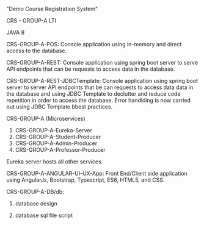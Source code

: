 "Demo Course Registration System"

CRS - GROUP-A LTI 

JAVA 8

CRS-GROUP-A-POS: Console application using in-memory and direct access to the database.

CRS-GROUP-A-REST: Console application using spring boot server to serve API endpoints that can be requests to access data in the database.

CRS-GROUP-A-REST-JDBCTemplate: Console application using spring boot server to server API endpoints that be can requests to access data data in the database and using JDBC Template to declutter and reduce code repetition in order to access the database. Error handlding is now carried out using JDBC Template bbest practices.

CRS-GROUP-A (Microservices)

1) CRS-GROUP-A-Eureka-Server
2) CRS-GROUP-A-Student-Producer
3) CRS-GROUP-A-Admin-Producer
4) CRS-GROUP-A-Professor-Producer

Eureka server hosts all other services.

CRS-GROUP-A-ANGULAR-UI-UX-App: Front End/Client side application using AngularJs, Bootstrap, Typescript, ES6, HTML5, and CSS.


CRS-GROUP-A-DB/db:

1) database design

2) database sql file script


